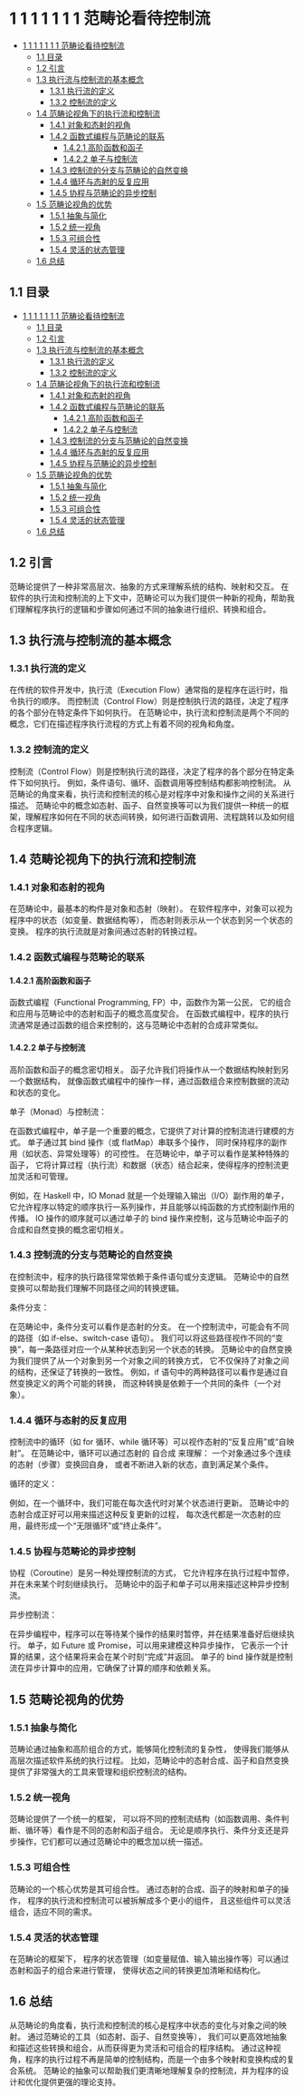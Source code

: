 # 1 1 1 1 1 1 1 范畴论看待控制流

<!-- TOC START -->
- [1 1 1 1 1 1 1 范畴论看待控制流](#1-1-1-1-1-1-1-范畴论看待控制流)
  - [1.1 目录](#11-目录)
  - [1.2 引言](#12-引言)
  - [1.3 执行流与控制流的基本概念](#13-执行流与控制流的基本概念)
    - [1.3.1 执行流的定义](#131-执行流的定义)
    - [1.3.2 控制流的定义](#132-控制流的定义)
  - [1.4 范畴论视角下的执行流和控制流](#14-范畴论视角下的执行流和控制流)
    - [1.4.1 对象和态射的视角](#141-对象和态射的视角)
    - [1.4.2 函数式编程与范畴论的联系](#142-函数式编程与范畴论的联系)
      - [1.4.2.1 高阶函数和函子](#1421-高阶函数和函子)
      - [1.4.2.2 单子与控制流](#1422-单子与控制流)
    - [1.4.3 控制流的分支与范畴论的自然变换](#143-控制流的分支与范畴论的自然变换)
    - [1.4.4 循环与态射的反复应用](#144-循环与态射的反复应用)
    - [1.4.5 协程与范畴论的异步控制](#145-协程与范畴论的异步控制)
  - [1.5 范畴论视角的优势](#15-范畴论视角的优势)
    - [1.5.1 抽象与简化](#151-抽象与简化)
    - [1.5.2 统一视角](#152-统一视角)
    - [1.5.3 可组合性](#153-可组合性)
    - [1.5.4 灵活的状态管理](#154-灵活的状态管理)
  - [1.6 总结](#16-总结)
<!-- TOC END -->

## 1.1 目录

- [1 1 1 1 1 1 1 范畴论看待控制流](#1-1-1-1-1-1-1-范畴论看待控制流)
  - [1.1 目录](#11-目录)
  - [1.2 引言](#12-引言)
  - [1.3 执行流与控制流的基本概念](#13-执行流与控制流的基本概念)
    - [1.3.1 执行流的定义](#131-执行流的定义)
    - [1.3.2 控制流的定义](#132-控制流的定义)
  - [1.4 范畴论视角下的执行流和控制流](#14-范畴论视角下的执行流和控制流)
    - [1.4.1 对象和态射的视角](#141-对象和态射的视角)
    - [1.4.2 函数式编程与范畴论的联系](#142-函数式编程与范畴论的联系)
      - [1.4.2.1 高阶函数和函子](#1421-高阶函数和函子)
      - [1.4.2.2 单子与控制流](#1422-单子与控制流)
    - [1.4.3 控制流的分支与范畴论的自然变换](#143-控制流的分支与范畴论的自然变换)
    - [1.4.4 循环与态射的反复应用](#144-循环与态射的反复应用)
    - [1.4.5 协程与范畴论的异步控制](#145-协程与范畴论的异步控制)
  - [1.5 范畴论视角的优势](#15-范畴论视角的优势)
    - [1.5.1 抽象与简化](#151-抽象与简化)
    - [1.5.2 统一视角](#152-统一视角)
    - [1.5.3 可组合性](#153-可组合性)
    - [1.5.4 灵活的状态管理](#154-灵活的状态管理)
  - [1.6 总结](#16-总结)

## 1.2 引言

范畴论提供了一种非常高层次、抽象的方式来理解系统的结构、映射和交互。
在软件的执行流和控制流的上下文中，范畴论可以为我们提供一种新的视角，帮助我们理解程序执行的逻辑和步骤如何通过不同的抽象进行组织、转换和组合。

## 1.3 执行流与控制流的基本概念

### 1.3.1 执行流的定义

在传统的软件开发中，执行流（Execution Flow）通常指的是程序在运行时，指令执行的顺序。
而控制流（Control Flow）则是控制执行流的路径，决定了程序的各个部分在特定条件下如何执行。
在范畴论中，执行流和控制流是两个不同的概念，它们在描述程序执行流程的方式上有着不同的视角和角度。

### 1.3.2 控制流的定义

控制流（Control Flow）则是控制执行流的路径，决定了程序的各个部分在特定条件下如何执行。
例如，条件语句、循环、函数调用等控制结构都影响控制流。
从范畴论的角度来看，执行流和控制流的核心是对程序中对象和操作之间的关系进行描述。
范畴论中的概念如态射、函子、自然变换等可以为我们提供一种统一的框架，理解程序如何在不同的状态间转换，如何进行函数调用、流程跳转以及如何组合程序逻辑。

## 1.4 范畴论视角下的执行流和控制流

### 1.4.1 对象和态射的视角

在范畴论中，最基本的构件是对象和态射（映射）。
在软件程序中，对象可以视为程序中的状态（如变量、数据结构等），
而态射则表示从一个状态到另一个状态的变换。
程序的执行流就是对象间通过态射的转换过程。

### 1.4.2 函数式编程与范畴论的联系

#### 1.4.2.1 高阶函数和函子

函数式编程（Functional Programming, FP）中，函数作为第一公民，
它的组合和应用与范畴论中的态射和函子的概念高度契合。
在函数式编程中，程序的执行流通常是通过函数的组合来控制的，这与范畴论中态射的合成非常类似。

#### 1.4.2.2 单子与控制流

高阶函数和函子的概念密切相关。
函子允许我们将操作从一个数据结构映射到另一个数据结构，
就像函数式编程中的操作一样，通过函数组合来控制数据的流动和状态的变化。

单子（Monad）与控制流：

在函数式编程中，单子是一个重要的概念，它提供了对计算的控制流进行建模的方式。
单子通过其 bind 操作（或 flatMap）串联多个操作，
同时保持程序的副作用（如状态、异常处理等）的可控性。
在范畴论中，单子可以看作是某种特殊的函子，
它将计算过程（执行流）和数据（状态）结合起来，使得程序的控制流更加灵活和可管理。

例如，在 Haskell 中，IO Monad 就是一个处理输入输出（I/O）副作用的单子，
它允许程序以特定的顺序执行一系列操作，并且能够以纯函数的方式控制副作用的传播。
IO 操作的顺序就可以通过单子的 bind 操作来控制，这与范畴论中函子的合成和自然变换的概念密切相关。

### 1.4.3 控制流的分支与范畴论的自然变换

在控制流中，程序的执行路径常常依赖于条件语句或分支逻辑。
范畴论中的自然变换可以帮助我们理解不同路径之间的转换逻辑。

条件分支：

在范畴论中，条件分支可以看作是态射的分支。
在一个控制流中，可能会有不同的路径（如 if-else、switch-case 语句）。
我们可以将这些路径视作不同的“变换”，每一条路径对应一个从某种状态到另一个状态的转换。
范畴论中的自然变换为我们提供了从一个对象到另一个对象之间的转换方式，
它不仅保持了对象之间的结构，还保证了转换的一致性。
例如，if 语句中的两种路径可以看作是通过自然变换定义的两个可能的转换，
而这种转换是依赖于一个共同的条件（一个对象）。

### 1.4.4 循环与态射的反复应用

控制流中的循环（如 for 循环、while 循环等）可以视作态射的“反复应用”或“自映射”。
在范畴论中，循环可以通过态射的 自合成 来理解：
一个对象通过多个连续的态射（步骤）变换回自身，
或者不断进入新的状态，直到满足某个条件。

循环的定义：

例如，在一个循环中，我们可能在每次迭代时对某个状态进行更新。
范畴论中的态射合成正好可以用来描述这种反复更新的过程，
每次迭代都是一次态射的应用，最终形成一个“无限循环”或“终止条件”。

### 1.4.5 协程与范畴论的异步控制

协程（Coroutine）是另一种处理控制流的方式，
它允许程序在执行过程中暂停，并在未来某个时刻继续执行。
范畴论中的函子和单子可以用来描述这种异步控制流。

异步控制流：

在异步编程中，程序可以在等待某个操作的结果时暂停，并在结果准备好后继续执行。
单子，如 Future 或 Promise，可以用来建模这种异步操作，
它表示一个计算的结果，这个结果将来会在某个时刻“完成”并返回。
单子的 bind 操作就是控制流在异步计算中的应用，它确保了计算的顺序和依赖关系。

## 1.5 范畴论视角的优势

### 1.5.1 抽象与简化

范畴论通过抽象和高阶组合的方式，能够简化控制流的复杂性，
使得我们能够从高层次描述软件系统的执行过程。
比如，范畴论中的态射合成、函子和自然变换提供了非常强大的工具来管理和组织控制流的结构。

### 1.5.2 统一视角

范畴论提供了一个统一的框架，
可以将不同的控制流结构（如函数调用、条件判断、循环等）看作是不同的态射和函子组合。
无论是顺序执行、条件分支还是异步操作，它们都可以通过范畴论中的概念加以统一描述。

### 1.5.3 可组合性

范畴论的一个核心优势是其可组合性。
通过态射的合成、函子的映射和单子的操作，
程序的执行流和控制流可以被拆解成多个更小的组件，
且这些组件可以灵活组合，适应不同的需求。

### 1.5.4 灵活的状态管理

在范畴论的框架下，
程序的状态管理（如变量赋值、输入输出操作等）可以通过态射和函子的组合来进行管理，
使得状态之间的转换更加清晰和结构化。

## 1.6 总结

从范畴论的角度看，执行流和控制流的核心是程序中状态的变化与对象之间的映射。
通过范畴论的工具（如态射、函子、自然变换等），
我们可以更高效地抽象和描述这些转换和组合，从而获得更为灵活和可组合的程序结构。
通过这种视角，程序的执行过程不再是简单的控制结构，而是一个由多个映射和变换构成的复合系统。
范畴论的抽象可以帮助我们更清晰地理解复杂的控制流，并为程序的设计和优化提供更强的理论支持。
